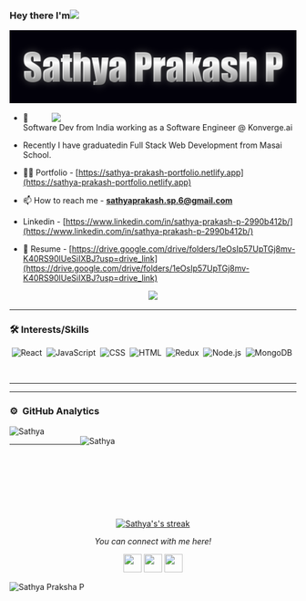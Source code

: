 ### Hey there I'm<img src="https://media.giphy.com/media/hvRJCLFzcasrR4ia7z/giphy.gif" width="25px">

<div align="center" >

	
![Sathya Prakasha P](https://github.com/Sathyaprakashsp666/Sathyaprakashsp666/blob/main/coollogo_com-15304270.png)
	
	
</div>
<img align="right" src="https://media.giphy.com/media/836HiJc7pgzy8iNXCn/giphy.gif" width="430" />



- 🌱 Software Dev from India working as a Software Engineer @ Konverge.ai
- Recently I have graduatedin Full Stack Web Development from Masai School.
- 👨‍💻 Portfolio - [https://sathya-prakash-portfolio.netlify.app](https://sathya-prakash-portfolio.netlify.app)

- 📫 How to reach me - **sathyaprakash.sp.6@gmail.com**
- Linkedin - [https://www.linkedin.com/in/sathya-prakash-p-2990b412b/](https://www.linkedin.com/in/sathya-prakash-p-2990b412b/)

- 📄 Resume -  [https://drive.google.com/drive/folders/1eOsIp57UpTGj8mv-K40RS90lUeSiIXBJ?usp=drive_link](https://drive.google.com/drive/folders/1eOsIp57UpTGj8mv-K40RS90lUeSiIXBJ?usp=drive_link)
 <p align="center">
  <a href="#"><img src="https://readme-typing-svg.herokuapp.com?color=FF142E&center=true&lines=Software+Engineering;Full+Stack+Web+Developer;1200%2B+Hours+of+Coding+Experience;Data+Structures;Algorithms"></a>
</p>

<!-- * <img width="16" src="https://about.gitlab.com/images/blogimages/GitLab-Dev.png" alt="" /> Love Programming -->
 <hr/>

### 🛠 Interests/Skills

 
<div align="center" >
  
  ![React](https://img.shields.io/badge/react%20-%2320232a.svg?&style=for-the-badge&logo=react&logoColor=%2361DAFB)&nbsp;
  ![JavaScript](https://img.shields.io/badge/javascript%20-%23323330.svg?&style=for-the-badge&logo=javascript&logoColor=%23F7DF1E)&nbsp;
  ![CSS](https://img.shields.io/badge/css3%20-%231572B6.svg?&style=for-the-badge&logo=css3&logoColor=white)&nbsp;
  ![HTML](https://img.shields.io/badge/html5%20-%23E34F26.svg?&style=for-the-badge&logo=html5&logoColor=white)&nbsp;
  ![Redux](https://img.shields.io/badge/redux-%23593d88.svg?&style=for-the-badge&logo=redux&logoColor=white)&nbsp;
  ![Node.js](https://img.shields.io/badge/node.js%20-%2343853D.svg?&style=for-the-badge&logo=node.js&logoColor=white)&nbsp;
  ![MongoDB](https://img.shields.io/badge/MongoDB-%234ea94b.svg?&style=for-the-badge&logo=mongodb&logoColor=white)&nbsp;
  
  
  </div>
  
 <br/>
 <hr/>
  <hr/>
 


### ⚙️ &nbsp;GitHub Analytics
 <div >
<p><img align="left"  src="https://github-readme-stats.vercel.app/api/top-langs?username=Sathyaprakashsp666&show_icons=true&locale=en&layout=compact&theme=radical" alt="Sathya" width="380" /></p>

<p>&nbsp;<img align="right"  src="https://github-readme-stats.vercel.app/api?username=Sathyaprakashsp666&show_icons=true&locale=en&theme=tokyonight" alt="Sathya" width="380" /></p>
</div>

<!-- <div align="center">
<a href="(https://git.io/streak-stats" title="Go to Source">
      <img align:"left"  src="https://github-readme-streak-stats.herokuapp.com/?user=Sathyaprakashsp666&theme=react&border=61DAFB&fire=DDB80F"/>
 </a>
	</div>
 -->
<hr/>

<br/><br/><br/><br/><br/><br/>
<p align="center">
    <a href="https://github.com/Sathyaprakashsp666/github-readme-streak-stats">
        <img title="🔥 Get streak stats for your profile at git.io/streak-stats" alt="Sathya's's streak" src="https://github-readme-streak-stats.herokuapp.com/?user=Sathyaprakashsp666&theme=black-ice&hide_border=true&stroke=0000&background=060A0CD0"/>
    </a>
</p>

<!-- <a href="https://github.com/Sathyaprakashsp666/github-readme-activity-graph"><img alt=" Sathya's Activity Graph" src="https://activity-graph.herokuapp.com/graph?username=Sathyaprakashsp666&bg_color=0D1117&color=5BCDEC&line=5BCDEC&point=FFFFFF&hide_border=true" /></a> -->


 <p align="center">
  <i>You can connect with me here!</i>
  <p align="center">
    <a href="https://twitter.com/745c38649fd049f/" alt="Twitter"><img height="32" width="32" src="https://cdn.jsdelivr.net/npm/simple-icons@v3/icons/twitter.svg"/></a>
    <a href="https://www.linkedin.com/in/sathya-prakasha-p-2990b412b" alt="Linkedin"><img height="32" width="32" src="https://cdn.jsdelivr.net/npm/simple-icons@v3/icons/linkedin.svg" /></a>
    <a href="https://github.com/Sathyaprakashsp666" alt="GitHub"><img height="32" width="32" src="https://cdn.jsdelivr.net/npm/simple-icons@v3/icons/github.svg" /></a>
<!--     <a href="" alt="Medium"><img height="32" width="32" src="https://cdn.jsdelivr.net/npm/simple-icons@v3/icons/medium.svg" /></a> -->
  </p>
</p>

![Sathya Praksha P](https://raw.githubusercontent.com/Trilokia/Trilokia/379277808c61ef204768a61bbc5d25bc7798ccf1/bottom_header.svg)

